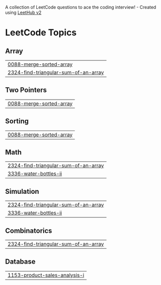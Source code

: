 A collection of LeetCode questions to ace the coding interview! - Created using [LeetHub v2](https://github.com/arunbhardwaj/LeetHub-2.0)
<!---LeetCode Topics Start-->
# LeetCode Topics
## Array
|  |
| ------- |
| [0088-merge-sorted-array](https://github.com/kartikeyjaiswal/LEETCODE/tree/master/0088-merge-sorted-array) |
| [2324-find-triangular-sum-of-an-array](https://github.com/kartikeyjaiswal/LEETCODE/tree/master/2324-find-triangular-sum-of-an-array) |
## Two Pointers
|  |
| ------- |
| [0088-merge-sorted-array](https://github.com/kartikeyjaiswal/LEETCODE/tree/master/0088-merge-sorted-array) |
## Sorting
|  |
| ------- |
| [0088-merge-sorted-array](https://github.com/kartikeyjaiswal/LEETCODE/tree/master/0088-merge-sorted-array) |
## Math
|  |
| ------- |
| [2324-find-triangular-sum-of-an-array](https://github.com/kartikeyjaiswal/LEETCODE/tree/master/2324-find-triangular-sum-of-an-array) |
| [3336-water-bottles-ii](https://github.com/kartikeyjaiswal/LEETCODE/tree/master/3336-water-bottles-ii) |
## Simulation
|  |
| ------- |
| [2324-find-triangular-sum-of-an-array](https://github.com/kartikeyjaiswal/LEETCODE/tree/master/2324-find-triangular-sum-of-an-array) |
| [3336-water-bottles-ii](https://github.com/kartikeyjaiswal/LEETCODE/tree/master/3336-water-bottles-ii) |
## Combinatorics
|  |
| ------- |
| [2324-find-triangular-sum-of-an-array](https://github.com/kartikeyjaiswal/LEETCODE/tree/master/2324-find-triangular-sum-of-an-array) |
## Database
|  |
| ------- |
| [1153-product-sales-analysis-i](https://github.com/kartikeyjaiswal/LEETCODE/tree/master/1153-product-sales-analysis-i) |
<!---LeetCode Topics End-->